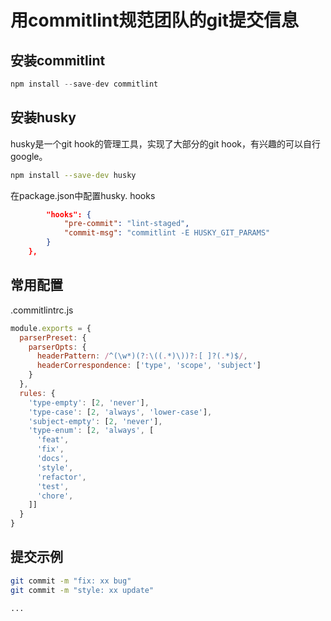 # 用commitlint规范团队的git提交信息

## 安装commitlint

```js
npm install --save-dev commitlint
```

## 安装husky

husky是一个git hook的管理工具，实现了大部分的git hook，有兴趣的可以自行google。


```sh
npm install --save-dev husky
```

在package.json中配置husky. hooks

```json
		"hooks": {
			"pre-commit": "lint-staged",
			"commit-msg": "commitlint -E HUSKY_GIT_PARAMS"
		}
	},
```

## 常用配置

.commitlintrc.js

```js
module.exports = {
  parserPreset: {
    parserOpts: {
      headerPattern: /^(\w*)(?:\((.*)\))?:[ ]?(.*)$/,
      headerCorrespondence: ['type', 'scope', 'subject']
    }
  },
  rules: {
    'type-empty': [2, 'never'],
    'type-case': [2, 'always', 'lower-case'],
    'subject-empty': [2, 'never'],
    'type-enum': [2, 'always', [
      'feat',
      'fix',
      'docs',
      'style',
      'refactor',
      'test',
      'chore',
    ]]
  }
}

```

## 提交示例

```sh
git commit -m "fix: xx bug"
git commit -m "style: xx update"

...
```
